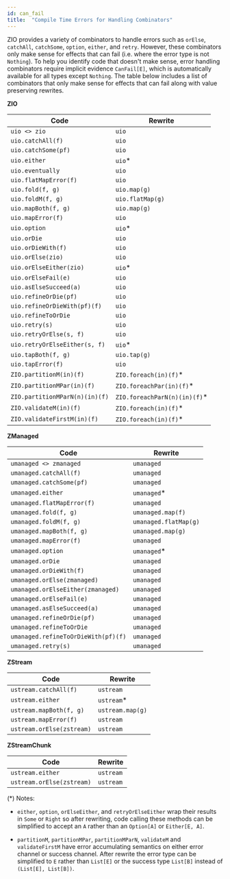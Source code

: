 ```yaml
---
id: can_fail
title:  "Compile Time Errors for Handling Combinators"
---
```


ZIO provides a variety of combinators to handle errors such as `orElse`, `catchAll`, `catchSome`, `option`, `either`, and `retry`. However, these combinators only make sense for effects that can fail (i.e. where the error type is not `Nothing`). To help you identify code that doesn't make sense, error handling combinators require implicit evidence `CanFail[E]`, which is automatically available for all types except `Nothing`. The table below includes a list of combinators that only make sense for effects that can fail along with value preserving rewrites.

**ZIO**

Code | Rewrite 
--- | ---
`uio <> zio` | `uio`
`uio.catchAll(f)` | `uio`
`uio.catchSome(pf)` | `uio`
`uio.either` | `uio`*
`uio.eventually` | `uio`
`uio.flatMapError(f)` | `uio`
`uio.fold(f, g)` | `uio.map(g)`
`uio.foldM(f, g)` | `uio.flatMap(g)`
`uio.mapBoth(f, g)` |  `uio.map(g)`
`uio.mapError(f)` | `uio`
`uio.option` | `uio`*
`uio.orDie` | `uio`
`uio.orDieWith(f)` | `uio`
`uio.orElse(zio)` | `uio`
`uio.orElseEither(zio)` | `uio`*
`uio.orElseFail(e)` | `uio`
`uio.asElseSucceed(a)` | `uio`
`uio.refineOrDie(pf)` | `uio`
`uio.refineOrDieWith(pf)(f)` | `uio`
`uio.refineToOrDie` | `uio`
`uio.retry(s)` | `uio`
`uio.retryOrElse(s, f)` | `uio`
`uio.retryOrElseEither(s, f)` | `uio`*
`uio.tapBoth(f, g)` | `uio.tap(g)`
`uio.tapError(f)` | `uio`
`ZIO.partitionM(in)(f)` | `ZIO.foreach(in)(f)`*
`ZIO.partitionMPar(in)(f)` | `ZIO.foreachPar(in)(f)`*
`ZIO.partitionMParN(n)(in)(f)` | `ZIO.foreachParN(n)(in)(f)`*
`ZIO.validateM(in)(f)` | `ZIO.foreach(in)(f)`*
`ZIO.validateFirstM(in)(f)` | `ZIO.foreach(in)(f)`*

**ZManaged**

Code | Rewrite 
--- | ---
`umanaged <> zmanaged` | `umanaged`
`umanaged.catchAll(f)` | `umanaged`
`umanaged.catchSome(pf)` | `umanaged`
`umanaged.either` | `umanaged`*
`umanaged.flatMapError(f)` | `umanaged`
`umanaged.fold(f, g)` | `umanaged.map(f)`
`umanaged.foldM(f, g)` | `umanaged.flatMap(g)`
`umanaged.mapBoth(f, g)` | `umanaged.map(g)`
`umanaged.mapError(f)` | `umanaged`
`umanaged.option` | `umanaged`*
`umanaged.orDie` | `umanaged`
`umanaged.orDieWith(f)` | `umanaged`
`umanaged.orElse(zmanaged)` | `umanaged`
`umanaged.orElseEither(zmanaged)` | `umanaged`
`umanaged.orElseFail(e)` | `umanaged`
`umanaged.asElseSucceed(a)` | `umanaged`
`umanaged.refineOrDie(pf)` | `umanaged`
`umanaged.refineToOrDie` | `umanaged`
`umanaged.refineToOrDieWith(pf)(f)` | `umanaged`
`umanaged.retry(s)` | `umanaged`

**ZStream**

Code | Rewrite 
--- | ---
`ustream.catchAll(f)` | `ustream`
`ustream.either` | `ustream`*
`ustream.mapBoth(f, g)` | `ustream.map(g)`
`ustream.mapError(f)` | `ustream`
`ustream.orElse(zstream)` | `ustream`

**ZStreamChunk**

Code | Rewrite 
--- | ---
`ustream.either` | `ustream`
`ustream.orElse(zstream)` | `ustream`

(*) Notes:

- `either`, `option`, `orElseEither`, and `retryOrElseEither` wrap their results in `Some` or `Right` so after rewriting, code calling these methods can be simplified to accept an `A` rather than an `Option[A]` or `Either[E, A]`. 

- `partitionM`, `partitionMPar`, `partitionMParN`, `validateM` and `validateFirstM` have error accumulating semantics on either error channel or success channel. After rewrite the error type can be simplified to `E` rather than `List[E]` or the success type `List[B]` instead of `(List[E], List[B])`.